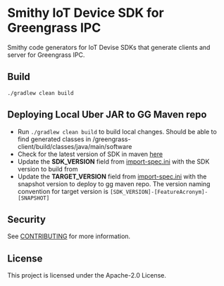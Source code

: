 # Smithy IoT Device SDK for Greengrass IPC

Smithy code generators for IoT Devise SDKs that generate clients and server for Greengrass IPC.

## Build

```
./gradlew clean build
```

## Deploying Local Uber JAR to GG Maven repo

- Run `./gradlew clean build` to build local changes. Should be able to find generated classes in
/greengrass-client/build/classes/java/main/software
- Check for the latest version of SDK in maven [here](https://mvnrepository.com/artifact/software.amazon.awssdk.iotdevicesdk/aws-iot-device-sdk)
- Update the **SDK_VERSION** field from [import-spec.ini](./import-spec.ini) with the SDK version to build from
- Update the **TARGET_VERSION** field from [import-spec.ini](./import-spec.ini) with the snapshot version to
deploy to gg maven repo. The version naming convention for target version is `[SDK_VERSION]-[FeatureAcronym]-[SNAPSHOT]`

## Security

See [CONTRIBUTING](CONTRIBUTING.md#security-issue-notifications) for more information.

## License

This project is licensed under the Apache-2.0 License.
